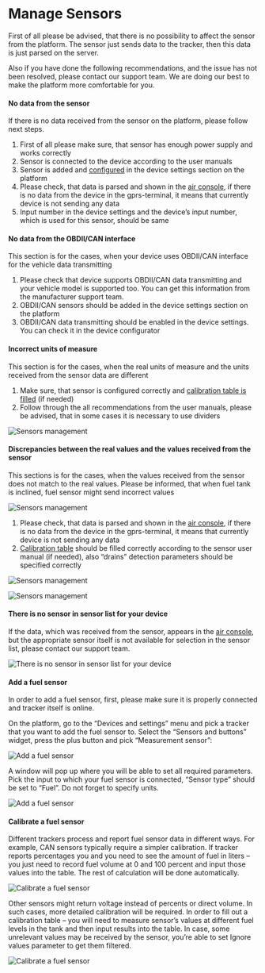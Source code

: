 # Manage Sensors

First of all please be advised, that there is no possibility to affect the sensor from the platform. The sensor just sends data to the tracker, then this data is just parsed on the server.

Also if you have done the following recommendations, and the issue has not been resolved, please contact our support team. We are doing our best to make the platform more comfortable for you.

#### No data from the sensor

If there is no data received from the sensor on the platform, please follow next steps.

1. First of all please make sure, that sensor has enough power supply and works correctly
2. Sensor is connected to the device according to the user manuals
3. Sensor is added and [configured](https://www.navixy.com/docs/user/web-interface-docs/devices-doc/sensors-and-buttons/) in the device settings section on the platform
4. Please check, that data is parsed and shown in the [air console](https://www.navixy.com/docs/admin-panel-docs/trackers/air-console/), if there is no data from the device in the gprs-terminal, it means that currently device is not sending any data
5. Input number in the device settings and the device’s input number, which is used for this sensor, should be same

#### No data from the OBDII/CAN interface

This section is for the cases, when your device uses OBDII/CAN interface for the vehicle data transmitting

1. Please check that device supports OBDII/CAN data transmitting and your vehicle model is supported too. You can get this information from the manufacturer support team.
2. OBDII/CAN sensors should be added in the device settings section on the platform
3. OBDII/CAN data transmitting should be enabled in the device settings. You can check it in the device configurator

#### Incorrect units of measure

This section is for the cases, when the real units of measure and the units received from the sensor data are different

1. Make sure, that sensor is configured correctly and [calibration table is filled](https://www.navixy.com/docs/user/web-interface-docs/devices-doc/sensors-and-buttons/measurement-sensor/) (if needed)
2. Follow through the all recommendations from the user manuals, please be advised, that in some cases it is necessary to use dividers

![Sensors management](attachments/image-20231130-085310.png)

#### Discrepancies between the real values and the values received from the sensor

This sections is for the cases, when the values received from the sensor does not match to the real values. Please be informed, that when fuel tank is inclined, fuel sensor might send incorrect values

![Sensors management](https://www.navixy.com/wp-content/uploads/2019/05/fuel-tank-is-inclined.png)

1. Please check, that data is parsed and shown in the [air console](https://www.navixy.com/docs/admin-panel-docs/trackers/air-console/), if there is no data from the device in the gprs-terminal, it means that currently device is not sending any data
2. [Calibration table](https://www.navixy.com/docs/user/web-interface-docs/devices-doc/sensors-and-buttons/measurement-sensor/) should be filled correctly according to the sensor user manual (if needed), also “drains” detection parameters should be specified correctly

![Sensors management](attachments/image-20231130-085604.png)

![Sensors management](attachments/image-20231130-085700.png)

#### There is no sensor in sensor list for your device

If the data, which was received from the sensor, appears in the [air console](https://www.navixy.com/docs/admin-panel-docs/trackers/air-console/), but the appropriate sensor itself is not available for selection in the sensor list, please contact our support team.

![There is no sensor in sensor list for your device](attachments/image-20231130-085845.png)

#### Add a fuel sensor

In order to add a fuel sensor, first, please make sure it is properly connected and tracker itself is online.

On the platform, go to the “Devices and settings” menu and pick a tracker that you want to add the fuel sensor to. Select the “Sensors and buttons” widget, press the plus button and pick “Measurement sensor”:

![Add a fuel sensor](attachments/image-20231130-085932.png)

A window will pop up where you will be able to set all required parameters. Pick the input to which your fuel sensor is connected, “Sensor type” should be set to “Fuel”. Do not forget to specify units.

![Add a fuel sensor](attachments/image-20231130-090131.png)

#### Calibrate a fuel sensor

Different trackers process and report fuel sensor data in different ways. For example, CAN sensors typically require a simpler calibration. If tracker reports percentages you and you need to see the amount of fuel in liters – you just need to record fuel volume at 0 and 100 percent and input those values into the table. The rest of calculation will be done automatically.

![Calibrate a fuel sensor](attachments/image-20231130-090314.png)

Other sensors might return voltage instead of percents or direct volume. In such cases, more detailed calibration will be required. In order to fill out a calibration table – you will need to measure sensor’s values at different fuel levels in the tank and then input results into the table. In case, some unrelevant values may be received by the sensor, you’re able to set Ignore values parameter to get them filtered.

![Calibrate a fuel sensor](attachments/image-20231130-090712.png)